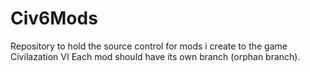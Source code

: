 # Civ6Mods

Repository to hold the source control for mods i create to the game Civilazation VI
Each mod should have its own branch (orphan branch).
